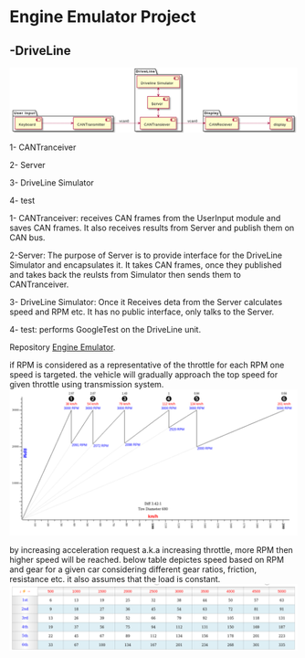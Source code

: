 # Engine Emulator Project

## -DriveLine

![Emulator](https://github.com/muncausen/BootCampMidTermLab/blob/main/Emulator/doc/emulator.png)

1- CANTranceiver

2- Server

3- DriveLine Simulator

4- test

1- CANTranceiver: receives CAN frames from the UserInput module and saves CAN frames. It also receives results from Server and publish them on CAN bus.
    
2-Server: The purpose of Server is to provide interface for the DriveLine Simulator and encapsulates it. It takes CAN frames, once they published and takes back the reulsts from Simulator then sends them to CANTranceiver.

3- DriveLine Simulator: Once it Receives deta from the Server calculates speed and RPM etc. It has no public interface, only talks to the Server.

4- test: performs GoogleTest on the DriveLine unit.

Repository [Engine Emulator](https://github.com/muncausen/BootCampMidTermLab/tree/main/Emulator).

if RPM is considered as a representative of the throttle for each RPM one speed is targeted. the vehicle will gradually approach the top speed for given throttle using transmission system.
 ![Speed vs RPM](https://github.com/muncausen/BootCampMidTermLab/blob/engine_sim/Emulator/doc/rpm_vs_speed_gear.png)
 
 by increasing acceleration request a.k.a increasing throttle, more RPM then higher speed will be reached.
 below table depictes speed based on RPM and gear for a given car considering different gear ratios, friction, resistance etc. it also assumes that the load is constant.
 ![RPM-Gear](https://github.com/muncausen/BootCampMidTermLab/blob/engine_sim/Emulator/doc/rpm_vs_speed_gear_t.png)
